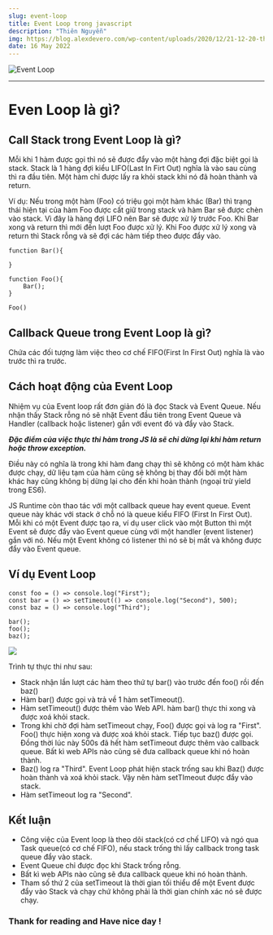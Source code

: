 ```yaml
---
slug: event-loop
title: Event Loop trong javascript
description: "Thiên Nguyễn"
img: https://blog.alexdevero.com/wp-content/uploads/2020/12/21-12-20-the-javascript-event-loop-explained-blog.jpg
date: 16 May 2022
---
```


![Event Loop](https://blog.alexdevero.com/wp-content/uploads/2020/12/21-12-20-the-javascript-event-loop-explained-blog.jpg)

---

# Even Loop là gì?

## Call Stack trong Event Loop là gì?

Mỗi khi 1 hàm được gọi thì nó sẽ được đẩy vào một hàng đợi đặc biệt gọi là stack. Stack là 1 hàng đợi kiểu LIFO(Last In Firt Out) nghĩa là vào sau cùng thì ra đầu tiên. Một hàm chỉ được lấy ra khỏi stack khi nó đã hoàn thành và return.

Ví dụ: Nếu trong một hàm (Foo) có triệu gọi một hàm khác (Bar) thì trạng thái hiện tại của hàm Foo được cất giữ trong stack và hàm Bar sẽ được chèn vào stack. Vì đây là hàng đợi LIFO nên Bar sẽ được xử lý trước Foo. Khi Bar xong và return thì mới đến lượt Foo được xử lý. Khi Foo được xử lý xong và return thì Stack rỗng và sẽ đợi các hàm tiếp theo được đẩy vào.

```
function Bar(){

}

function Foo(){
    Bar();
}

Foo()
```

## Callback Queue trong Event Loop là gì?

Chứa các đối tượng làm việc theo cơ chế FIFO(First In First Out) nghĩa là vào trước thì ra trước.

## Cách hoạt động của Event Loop

Nhiệm vụ của Event loop rất đơn giản đó là đọc Stack và Event Queue. Nếu nhận thấy Stack rỗng nó sẽ nhặt Event đầu tiên trong Event Queue và Handler (callback hoặc listener) gắn với event đó và đẩy vào Stack.

**_Đặc điểm của việc thực thi hàm trong JS là sẽ chỉ dừng lại khi hàm return hoặc throw exception._**

Điều này có nghĩa là trong khi hàm đang chạy thì sẽ không có một hàm khác được chạy, dữ liệu tạm của hàm cũng sẽ không bị thay đổi bởi một hàm khác hay cũng không bị dừng lại cho đến khi hoàn thành (ngoại trừ yield trong ES6).

JS Runtime còn thao tác với một callback queue hay event queue. Event queue này khác với stack ở chỗ nó là queue kiểu FIFO (First In First Out).
Mỗi khi có một Event được tạo ra, ví dụ user click vào một Button thì một Event sẽ được đẩy vào Event queue cùng với một handler (event listener) gắn với nó. Nếu một Event không có listener thì nó sẽ bị mất và không được đẩy vào Event queue.

## Ví dụ Event Loop

```
const foo = () => console.log("First");
const bar = () => setTimeout(() => console.log("Second"), 500);
const baz = () => console.log("Third");

bar();
foo();
baz();
```

![](https://res.cloudinary.com/practicaldev/image/fetch/s--BLtCLQcd--/c_limit%2Cf_auto%2Cfl_progressive%2Cq_66%2Cw_880/https://devtolydiahallie.s3-us-west-1.amazonaws.com/gif14.1.gif)

Trình tự thực thi như sau:

- Stack nhận lần lượt các hàm theo thứ tự bar() vào trước đến foo() rồi đến baz()
- Hàm bar() được gọi và trả về 1 hàm setTimeout().
- Hàm setTimeout() được thêm vào Web API. hàm bar() thực thi xong và được xoá khỏi stack.
- Trong khi chờ đợi hàm setTimeout chạy, Foo() được gọi và log ra "First". Foo() thực hiện xong và được xoá khỏi stack. Tiếp tục baz() được gọi. Đồng thời lúc này 500s đã hết hàm setTimeout được thêm vào callback queue. Bất kì web APIs nào cũng sẽ đưa callback queue khi nó hoàn thành.
- Baz() log ra "Third". Event Loop phát hiện stack trống sau khi Baz() được hoàn thành và xoá khỏi stack. Vậy nên hàm setTImeout được đẩy vào stack.
- Hàm setTimeout log ra "Second".

## Kết luận

- Công việc của Event loop là theo dõi stack(có cơ chế LIFO) và ngó qua Task queue(có cơ chế FIFO), nếu stack trống thì lấy callback trong task queue đẩy vào stack.
- Event Queue chỉ được đọc khi Stack trống rỗng.
- Bất kì web APIs nào cũng sẽ đưa callback queue khi nó hoàn thành.
- Tham số thứ 2 của setTimeout là thời gian tối thiểu để một Event được đẩy vào Stack và chạy chứ không phải là thời gian chính xác nó sẽ được chạy.

### Thank for reading and Have nice day !
